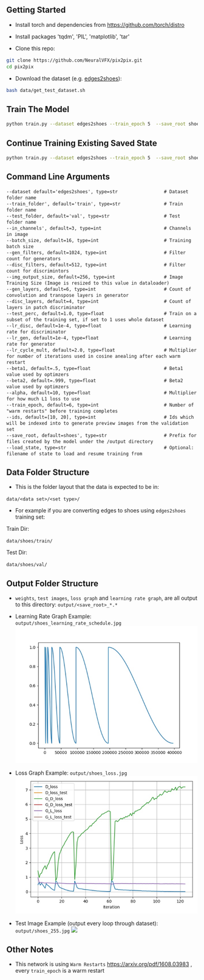 
## Getting Started
- Install torch and dependencies from https://github.com/torch/distro
- Install packages 'tqdm', 'PIL', 'matplotlib', 'tar'

- Clone this repo:
```bash
git clone https://github.com/NeuralVFX/pix2pix.git
cd pix2pix
```
- Download the dataset (e.g. [edges2shoes](https://people.eecs.berkeley.edu/~tinghuiz/projects/pix2pix/datasets/edges2shoes.tar.gz)):
```bash
bash data/get_test_dataset.sh
```

## Train The Model
```bash
python train.py --dataset edges2shoes --train_epoch 5  --save_root shoes 
```

## Continue Training Existing Saved State
```bash
python train.py --dataset edges2shoes --train_epoch 5  --save_root shoes  --load_state output/shoes_3.json
```

## Command Line Arguments

```
--dataset default='edges2shoes', type=str                 # Dataset folder name
--train_folder', default='train', type=str                # Train folder name
--test_folder, default='val', type=str                    # Test folder name
--in_channels', default=3, type=int                       # Channels in image
--batch_size, default=16, type=int                        # Training batch size
--gen_filters, default=1024, type=int                     # Filter count for generators
--disc_filters, default=512, type=int                     # Filter count for discrimintors
--img_output_size, default=256, type=int                  # Image Training Size (Image is resized to this value in dataloader)
--gen_layers, default=6, type=int                         # Count of convolution and transpose layers in generator
--disc_layers, default=4, type=int                        # Count of layers in patch discriminator
--test_perc, default=1.0, type=float                      # Train on a subset of the training set, if set to 1 uses whole dataset
--lr_disc, default=1e-4, type=float                       # Learning rate for discriminator
--lr_gen, default=1e-4, type=float                        # Learning rate for generator
--lr_cycle_mult, default=2.0, type=float                  # Multiplier for number of iterations used in cosine anealing after each warm restart
--beta1, default=.5, type=float                           # Beta1 value used by optimzers
--beta2, default=.999, type=float                         # Beta2 value used by optimzers
--alpha, default=10, type=float                           # Multiplier for how much L1 loss to use
--train_epoch, default=6, type=int                        # Number of "warm restarts" before training completes
--ids, default=[10, 20], type=int                         # Ids which will be indexed into to generate preview images from the validation set
--save_root, default=shoes', type=str                     # Prefix for files created by the model under the /output directory
--load_state, type=str                                    # Optional: filename of state to load and resume training from
```

## Data Folder Structure

- This is the folder layout that the data is expected to be in:

`data/<data set>/<set type>/`

- For example if you are converting edges to shoes using `edges2shoes` training set:

Train Dir:

`data/shoes/train/`

Test Dir:

`data/shoes/val/`

## Output Folder Structure

- `weights`, `test images`, `loss graph` and `learning rate graph`, are all output to this directory: `output/<save_root>_*.*`

- Learning Rate Graph Example: `output/shoes_learning_rate_schedule.jpg`
![](output/shoes_learning_rate_schedule.jpg)

- Loss Graph Example: `output/shoes_loss.jpg`
![](output/shoes_loss.jpg)

- Test Image Example (output every loop through dataset): `output/shoes_255.jpg`
![](output/shoes_255.jpg)

## Other Notes

- This network is using `Warm Restarts` https://arxiv.org/pdf/1608.03983 , every `train_epoch` is a warm restart
